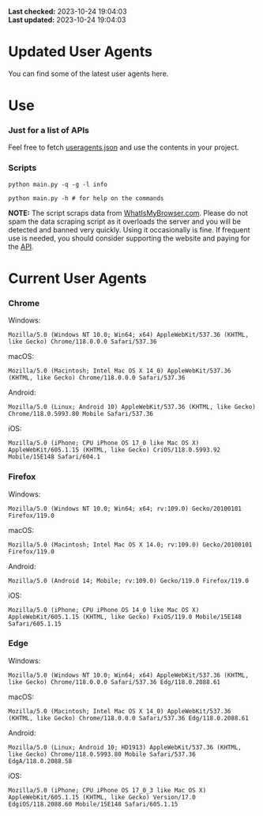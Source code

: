 **Last checked:** 2023-10-24 19:04:03  
**Last updated:** 2023-10-24 19:04:03  

# Updated User Agents
You can find some of the latest user agents here.

# Use

### Just for a list of APIs

Feel free to fetch [useragents.json](https://raw.githubusercontent.com/tmxkn1/UpdatedUserAgents/master/useragents.json) and use the contents in your project.

### Scripts

```
python main.py -q -g -l info

python main.py -h # for help on the commands
```
**NOTE:** The script scraps data from [WhatIsMyBrowser.com](https://www.whatismybrowser.com). Please do not spam the data scraping script as it overloads the server and you will be detected and banned very quickly. Using it occasionally is fine. If frequent use is needed, you should consider supporting the website and paying for the [API](https://developers.whatismybrowser.com/api/).

# Current User Agents
### Chrome

Windows:
```
Mozilla/5.0 (Windows NT 10.0; Win64; x64) AppleWebKit/537.36 (KHTML, like Gecko) Chrome/118.0.0.0 Safari/537.36
```

macOS:
```
Mozilla/5.0 (Macintosh; Intel Mac OS X 14_0) AppleWebKit/537.36 (KHTML, like Gecko) Chrome/118.0.0.0 Safari/537.36
```

Android:
```
Mozilla/5.0 (Linux; Android 10) AppleWebKit/537.36 (KHTML, like Gecko) Chrome/118.0.5993.80 Mobile Safari/537.36
```

iOS:
```
Mozilla/5.0 (iPhone; CPU iPhone OS 17_0 like Mac OS X) AppleWebKit/605.1.15 (KHTML, like Gecko) CriOS/118.0.5993.92 Mobile/15E148 Safari/604.1
```

### Firefox

Windows:
```
Mozilla/5.0 (Windows NT 10.0; Win64; x64; rv:109.0) Gecko/20100101 Firefox/119.0
```

macOS:
```
Mozilla/5.0 (Macintosh; Intel Mac OS X 14.0; rv:109.0) Gecko/20100101 Firefox/119.0
```

Android:
```
Mozilla/5.0 (Android 14; Mobile; rv:109.0) Gecko/119.0 Firefox/119.0
```

iOS:
```
Mozilla/5.0 (iPhone; CPU iPhone OS 14_0 like Mac OS X) AppleWebKit/605.1.15 (KHTML, like Gecko) FxiOS/119.0 Mobile/15E148 Safari/605.1.15
```

###  Edge

Windows:
```
Mozilla/5.0 (Windows NT 10.0; Win64; x64) AppleWebKit/537.36 (KHTML, like Gecko) Chrome/118.0.0.0 Safari/537.36 Edg/118.0.2088.61
```

macOS:
```
Mozilla/5.0 (Macintosh; Intel Mac OS X 14_0) AppleWebKit/537.36 (KHTML, like Gecko) Chrome/118.0.0.0 Safari/537.36 Edg/118.0.2088.61
```

Android:
```
Mozilla/5.0 (Linux; Android 10; HD1913) AppleWebKit/537.36 (KHTML, like Gecko) Chrome/118.0.5993.80 Mobile Safari/537.36 EdgA/118.0.2088.58
```

iOS:
```
Mozilla/5.0 (iPhone; CPU iPhone OS 17_0_3 like Mac OS X) AppleWebKit/605.1.15 (KHTML, like Gecko) Version/17.0 EdgiOS/118.2088.60 Mobile/15E148 Safari/605.1.15
```
